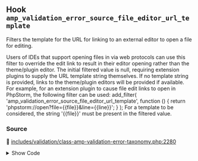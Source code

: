 ## Hook `amp_validation_error_source_file_editor_url_template`


Filters the template for the URL for linking to an external editor to open a file for editing.

Users of IDEs that support opening files in via web protocols can use this filter to override the edit link to result in their editor opening rather than the theme/plugin editor.
 The initial filtered value is null, requiring extension plugins to supply the URL template string themselves. If no template string is provided, links to the theme/plugin editors will be provided if available. For example, for an extension plugin to cause file edit links to open in PhpStorm, the following filter can be used:
     add_filter( &#039;amp_validation_error_source_file_editor_url_template&#039;, function () {         return &#039;phpstorm://open?file={{file}}&amp;line={{line}}&#039;;     } );
 For a template to be considered, the string &#039;{{file}}&#039; must be present in the filtered value.

### Source

:link: [includes/validation/class-amp-validation-error-taxonomy.php:2280](../../includes/validation/class-amp-validation-error-taxonomy.php#L2280)

<details>
<summary>Show Code</summary>

```php
$editor_url_template = apply_filters( 'amp_validation_error_source_file_editor_url_template', null );
```

</details>
